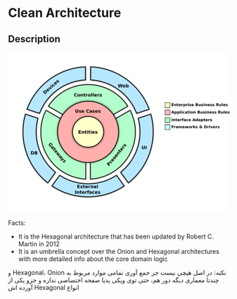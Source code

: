 # Clean Architecture

## Description

![](clean_architecture/image1.png)

Facts:

- It is the Hexagonal architecture that has been updated by Robert C. Martin in 2012
- It is an umbrella concept over the Onion and Hexagonal architectures with more detailed info about the core domain logic

<span dir="rtl">نکته: در اصل هیچی نیست جز جمع آوری تمامی موارد مربوط به Hexagonal، Onion و چندتا معماری دیگه دور هم، حتی توی ویکی پدیا صفحه اختصاصی نداره و جزو یکی از انواع Hexagonal آورده اش</span>
